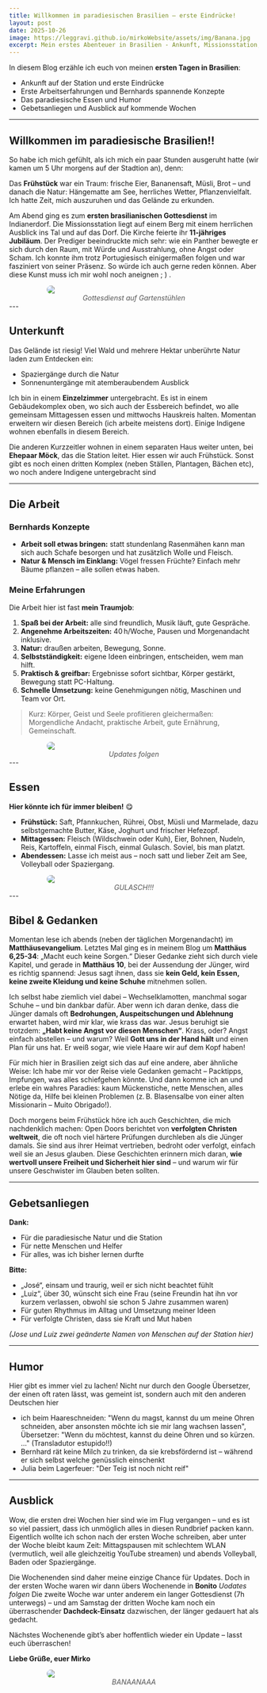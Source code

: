 ```yaml
---
title: Willkommen im paradiesischen Brasilien – erste Eindrücke!
layout: post
date: 2025-10-26
image: https://leggravi.github.io/mirkoWebsite/assets/img/Banana.jpg
excerpt: Mein erstes Abenteuer in Brasilien - Ankunft, Missionsstation, Arbeit, Essen, Bibel und Gebetsanliegen. Ein Rundumblick auf die ersten Tage.
---
```


In diesem Blog erzähle ich euch von meinen **ersten Tagen in Brasilien**:  
- Ankunft auf der Station und erste Eindrücke 
- Erste Arbeitserfahrungen und Bernhards spannende Konzepte  
- Das paradiesische Essen und Humor  
- Gebetsanliegen und Ausblick auf kommende Wochen  

---

## Willkommen im paradiesische Brasilien!! 
So habe ich mich gefühlt, als ich mich ein paar Stunden ausgeruht hatte (wir kamen um 5 Uhr morgens auf der Stadtion an), denn: 

Das **Frühstück** war ein Traum: frische Eier, Bananensaft, Müsli, Brot – und danach die Natur: Hängematte am See, herrliches Wetter, Pflanzenvielfalt. Ich hatte Zeit, mich auszuruhen und das Gelände zu erkunden.  

Am Abend ging es zum **ersten brasilianischen Gottesdienst** im Indianerdorf. Die Missionsstation liegt auf einem Berg mit einem herrlichen Ausblick ins Tal und auf das Dorf. Die Kirche feierte ihr **11-jähriges Jubiläum**. Der Prediger beeindruckte mich sehr: wie ein Panther bewegte er sich durch den Raum, mit Würde und Ausstrahlung, ohne Angst oder Scham. Ich konnte ihm trotz Portugiesisch einigermaßen folgen und war fasziniert von seiner Präsenz. So würde ich auch gerne reden können. Aber diese Kunst muss ich mir wohl noch aneignen ; ) .
<div class="gallery">
    <img src="{{site.baseurl}}/assets/img/Gottesdienst.jpg" style="max-width: 70%; max-height: 500px; display: block; margin: 0 auto; border-radius: 8px;">
    <figcaption style="text-align: center; font-style: italic; color: #555;">Gottesdienst auf Gartenstühlen</figcaption>
</div>
---

## Unterkunft

Das Gelände ist riesig! Viel Wald und mehrere Hektar unberührte Natur laden zum Entdecken ein:  
- Spaziergänge durch die Natur  
- Sonnenuntergänge mit atemberaubendem Ausblick  

Ich bin in einem **Einzelzimmer** untergebracht. Es ist in einem Gebäudekomplex oben, wo sich auch der Essbereich befindet, wo alle gemeinsam Mittagessen essen und mittwochs Hauskreis halten. Momentan erweitern wir diesen Bereich (ich arbeite meistens dort). Einige Indigene wohnen ebenfalls in diesem Bereich.

Die anderen Kurzzeitler wohnen in einem separaten Haus weiter unten, bei **Ehepaar Möck**, das die Station leitet. Hier essen wir auch Frühstück. Sonst gibt es noch einen dritten Komplex (neben Ställen, Plantagen, Bächen etc), wo noch andere Indigene untergebracht sind

---

## Die Arbeit

### Bernhards Konzepte
- **Arbeit soll etwas bringen:** statt stundenlang Rasenmähen kann man sich auch Schafe besorgen und hat zusätzlich Wolle und Fleisch.  
- **Natur & Mensch im Einklang:** Vögel fressen Früchte? Einfach mehr Bäume pflanzen – alle sollen etwas haben.  

### Meine Erfahrungen
Die Arbeit hier ist fast **mein Traumjob**:  

1. **Spaß bei der Arbeit:** alle sind freundlich, Musik läuft, gute Gespräche.  
2. **Angenehme Arbeitszeiten:** 40 h/Woche, Pausen und Morgenandacht inklusive.  
3. **Natur:** draußen arbeiten, Bewegung, Sonne.  
4. **Selbstständigkeit:** eigene Ideen einbringen, entscheiden, wem man hilft.  
5. **Praktisch & greifbar:** Ergebnisse sofort sichtbar, Körper gestärkt, Bewegung statt PC-Haltung.  
6. **Schnelle Umsetzung:** keine Genehmigungen nötig, Maschinen und Team vor Ort.

> Kurz: Körper, Geist und Seele profitieren gleichermaßen: Morgendliche Andacht, praktische Arbeit, gute Ernährung, Gemeinschaft.
<div class="gallery">
    <img src="{{site.baseurl}}/assets/img/Arb1.jpg" style="max-width: 70%; max-height: 500px; display: block; margin: 0 auto; border-radius: 8px;">
    <figcaption style="text-align: center; font-style: italic; color: #555;">Updates folgen</figcaption>
</div>
---

## Essen

**Hier könnte ich für immer bleiben!** 😋  

- **Frühstück:** Saft, Pfannkuchen, Rührei, Obst, Müsli und Marmelade, dazu selbstgemachte Butter, Käse, Joghurt und frischer Hefezopf.  
- **Mittagessen:** Fleisch (Wildschwein oder Kuh), Eier, Bohnen, Nudeln, Reis, Kartoffeln, einmal Fisch, einmal Gulasch. Soviel, bis man platzt.
- **Abendessen:** Lasse ich meist aus – noch satt und lieber Zeit am See, Volleyball oder Spaziergang.  
<div class="gallery">
    <img src="{{site.baseurl}}/assets/img/Gulasch.jpg" style="max-width: 70%; max-height: 500px; display: block; margin: 0 auto; border-radius: 8px;">
    <figcaption style="text-align: center; font-style: italic; color: #555;">GULASCH!!!</figcaption>
</div>
---

## Bibel & Gedanken

Momentan lese ich abends (neben der täglichen Morgenandacht) im **Matthäusevangelium**. Letztes Mal ging es in meinem Blog um **Matthäus 6,25-34**: „Macht euch keine Sorgen.“ Dieser Gedanke zieht sich durch viele Kapitel, und gerade in **Matthäus 10**, bei der Aussendung der Jünger, wird es richtig spannend: Jesus sagt ihnen, dass sie **kein Geld, kein Essen, keine zweite Kleidung und keine Schuhe** mitnehmen sollen.  

Ich selbst habe ziemlich viel dabei – Wechselklamotten, manchmal sogar Schuhe – und bin dankbar dafür. Aber wenn ich daran denke, dass die Jünger damals oft **Bedrohungen, Auspeitschungen und Ablehnung** erwartet haben, wird mir klar, wie krass das war. Jesus beruhigt sie trotzdem: **„Habt keine Angst vor diesen Menschen“**. Krass, oder? Angst einfach abstellen – und warum? Weil **Gott uns in der Hand hält** und einen Plan für uns hat. Er weiß sogar, wie viele Haare wir auf dem Kopf haben!  

Für mich hier in Brasilien zeigt sich das auf eine andere, aber ähnliche Weise: Ich habe mir vor der Reise viele Gedanken gemacht – Packtipps, Impfungen, was alles schiefgehen könnte. Und dann komme ich an und erlebe ein wahres Paradies: kaum Mückenstiche, nette Menschen, alles Nötige da, Hilfe bei kleinen Problemen (z. B. Blasensalbe von einer alten Missionarin – Muito Obrigado!).  

Doch morgens beim Frühstück höre ich auch Geschichten, die mich nachdenklich machen: Open Doors berichtet von **verfolgten Christen weltweit**, die oft noch viel härtere Prüfungen durchleben als die Jünger damals. Sie sind aus ihrer Heimat vertrieben, bedroht oder verfolgt, einfach weil sie an Jesus glauben. Diese Geschichten erinnern mich daran, **wie wertvoll unsere Freiheit und Sicherheit hier sind** – und warum wir für unsere Geschwister im Glauben beten sollten.  

---

## Gebetsanliegen

**Dank:**  
- Für die paradiesische Natur und die Station  
- Für nette Menschen und Helfer  
- Für alles, was ich bisher lernen durfte  

**Bitte:**  
- „José“, einsam und traurig, weil er sich nicht beachtet fühlt
- „Luiz“, über 30, wünscht sich eine Frau  (seine Freundin hat ihn vor kurzem verlassen, obwohl sie schon 5 Jahre zusammen waren)
- Für guten Rhythmus im Alltag und Umsetzung meiner Ideen  
- Für verfolgte Christen, dass sie Kraft und Mut haben

*(Jose und Luiz zwei geänderte Namen von Menschen auf der Station hier)*

---

## Humor

Hier gibt es immer viel zu lachen!  Nicht nur durch den Google Übersetzer, der einen oft raten lässt, was gemeint ist, sondern auch mit den anderen Deutschen hier
- ich beim Haareschneiden: "Wenn du magst, kannst du um meine Ohren schneiden, aber ansonsten möchte ich sie mir lang wachsen lassen", Übersetzer: "Wenn du möchtest, kannst du deine Ohren und so kürzen. ..." (Transladutor estupido!!)
- Bernhard rät keine Milch zu trinken, da sie krebsfördernd ist – während er sich selbst welche genüsslich einschenkt
- Julia beim Lagerfeuer: "Der Teig ist noch nicht reif"  

---

## Ausblick

Wow, die ersten drei Wochen hier sind wie im Flug vergangen – und es ist so viel passiert, dass ich unmöglich alles in diesen Rundbrief packen kann. Eigentlich wollte ich schon nach der ersten Woche schreiben, aber unter der Woche bleibt kaum Zeit: Mittagspausen mit schlechtem WLAN (vermutlich, weil alle gleichzeitig YouTube streamen) und abends Volleyball, Baden oder Spaziergänge.  

Die Wochenenden sind daher meine einzige Chance für Updates. 
Doch in der ersten Woche waren wir dann übers Wochenende in **Bonito** *Uodates folgen*
 Die zweite Woche war unter anderem ein langer Gottesdienst (7h unterwegs) – und am Samstag der dritten Woche kam noch ein überraschender **Dachdeck-Einsatz** dazwischen, der länger gedauert hat als gedacht.  

 Nächstes Wochenende gibt’s aber hoffentlich wieder ein Update – lasst euch überraschen!

**Liebe Grüße, euer Mirko**  

<div class="gallery">
    <img src="{{site.baseurl}}/assets/img/Banana.jpg" style="max-width: 70%; max-height: 500px; display: block; margin: 0 auto; border-radius: 8px;">
    <figcaption style="text-align: center; font-style: italic; color: #555;">BANAANAAA</figcaption>
</div>